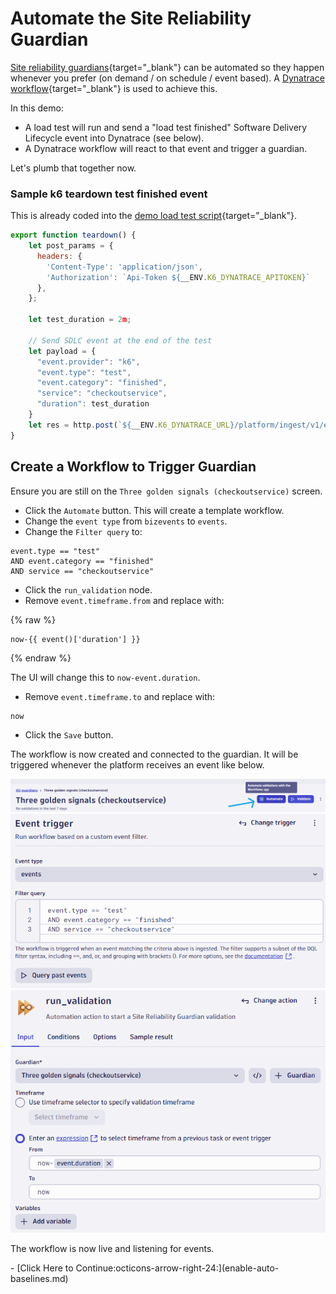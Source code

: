 # Automate the Site Reliability Guardian

[Site reliability guardians](https://docs.dynatrace.com/docs/platform-modules/automations/site-reliability-guardian){target="_blank"} can be automated so they happen whenever you prefer (on demand / on schedule / event based). A [Dynatrace workflow](https://docs.dynatrace.com/docs/platform-modules/automations/workflows){target="_blank"} is used to achieve this.

In this demo:

* A load test will run and send a "load test finished" Software Delivery Lifecycle event into Dynatrace (see below).
* A Dynatrace workflow will react to that event and trigger a guardian.

Let's plumb that together now.

### Sample k6 teardown test finished event

This is already coded into the [demo load test script](https://github.com/dynatrace/obslab-release-validation/blob/main/.devcontainer/k6/k6-load-test-script.yaml#L38){target="_blank"}.

```javascript
export function teardown() {
    let post_params = {
      headers: {
        'Content-Type': 'application/json',
        'Authorization': `Api-Token ${__ENV.K6_DYNATRACE_APITOKEN}`
      },
    };

    let test_duration = 2m;

    // Send SDLC event at the end of the test
    let payload = {
      "event.provider": "k6",
      "event.type": "test",
      "event.category": "finished",
      "service": "checkoutservice",
      "duration": test_duration
    }
    let res = http.post(`${__ENV.K6_DYNATRACE_URL}/platform/ingest/v1/events.sdlc`, JSON.stringify(payload), post_params);
}
```

## Create a Workflow to Trigger Guardian

Ensure you are still on the `Three golden signals (checkoutservice)` screen.

* Click the `Automate` button. This will create a template workflow.
* Change the `event type` from `bizevents` to `events`.
* Change the `Filter query` to:

```
event.type == "test"
AND event.category == "finished"
AND service == "checkoutservice"
```

* Click the `run_validation` node.
* Remove `event.timeframe.from` and replace with:

{% raw %}
```
now-{{ event()['duration'] }}
```
{% endraw %}

The UI will change this to `now-event.duration`.

* Remove `event.timeframe.to` and replace with:
```
now
```

* Click the `Save` button.

The workflow is now created and connected to the guardian. It will be triggered whenever the platform receives an event like below.

![dynatrace automate SRG button](images/dt-srg-screen-6.png)
![dynatrace workflow trigger 1](images/dt-workflow-screen-1.png)
![dynatrace workflow time selector 2](images/dt-workflow-screen-2.png)

The workflow is now live and listening for events.

<div class="grid cards" markdown>
- [Click Here to Continue:octicons-arrow-right-24:](enable-auto-baselines.md)
</div>